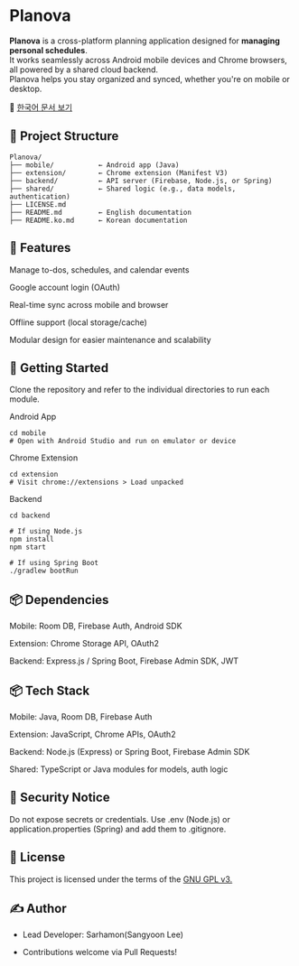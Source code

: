 # Planova

**Planova** is a cross-platform planning application designed for **managing personal schedules**.  
It works seamlessly across Android mobile devices and Chrome browsers, all powered by a shared cloud backend.  
Planova helps you stay organized and synced, whether you're on mobile or desktop.

📘 [한국어 문서 보기](./README.ko.md)

## 📁 Project Structure

```plaintext
Planova/
├── mobile/           ← Android app (Java)
├── extension/        ← Chrome extension (Manifest V3)
├── backend/          ← API server (Firebase, Node.js, or Spring)
├── shared/           ← Shared logic (e.g., data models, authentication)
├── LICENSE.md
├── README.md         ← English documentation
├── README.ko.md      ← Korean documentation
```
## 🔧 Features
Manage to-dos, schedules, and calendar events

Google account login (OAuth)

Real-time sync across mobile and browser

Offline support (local storage/cache)

Modular design for easier maintenance and scalability

## 🚀 Getting Started
Clone the repository and refer to the individual directories to run each module.

Android App
```
cd mobile
# Open with Android Studio and run on emulator or device
```
Chrome Extension
```
cd extension
# Visit chrome://extensions > Load unpacked
```
Backend
```
cd backend

# If using Node.js
npm install
npm start

# If using Spring Boot
./gradlew bootRun
```

## 📦 Dependencies
Mobile: Room DB, Firebase Auth, Android SDK

Extension: Chrome Storage API, OAuth2

Backend: Express.js / Spring Boot, Firebase Admin SDK, JWT

## 📦 Tech Stack
Mobile: Java, Room DB, Firebase Auth

Extension: JavaScript, Chrome APIs, OAuth2

Backend: Node.js (Express) or Spring Boot, Firebase Admin SDK

Shared: TypeScript or Java modules for models, auth logic

## 🔐 Security Notice

Do not expose secrets or credentials.
Use .env (Node.js) or application.properties (Spring) and add them to .gitignore.

## 📄 License

This project is licensed under the terms of the [GNU GPL v3.](./LICENSE.md)

## ✍️ Author
- Lead Developer: Sarhamon(Sangyoon Lee)

- Contributions welcome via Pull Requests!